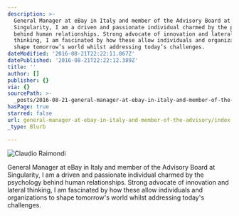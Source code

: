 ```yaml
---
description: >-
  General Manager at eBay in Italy and member of the Advisory Board at
  Singularity, I am a driven and passionate individual charmed by the psychology
  behind human relationships. Strong advocate of innovation and lateral
  thinking, I am fascinated by how these allow individuals and organizations to
  shape tomorrow’s world whilst addressing today’s challenges.
dateModified: '2016-08-21T22:22:11.867Z'
datePublished: '2016-08-21T22:22:12.389Z'
title: ''
author: []
publisher: {}
via: {}
sourcePath: >-
  _posts/2016-08-21-general-manager-at-ebay-in-italy-and-member-of-the-advisory.md
hasPage: true
starred: false
url: general-manager-at-ebay-in-italy-and-member-of-the-advisory/index.html
_type: Blurb

---
```

![Claudio Raimondi](https://the-grid-user-content.s3-us-west-2.amazonaws.com/fe2c98f6-481e-453a-993f-62a94d2b57a7.jpg)

General Manager at eBay in Italy and member of the Advisory Board at Singularity, I am a driven and passionate individual charmed by the psychology behind human relationships. Strong advocate of innovation and lateral thinking, I am fascinated by how these allow individuals and organizations to shape tomorrow's world whilst addressing today's challenges.